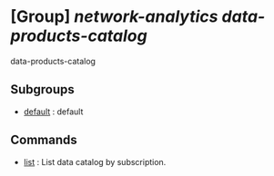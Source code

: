 # [Group] _network-analytics data-products-catalog_

data-products-catalog

## Subgroups

- [default](/Commands/network-analytics/data-products-catalog/default/readme.md)
: default

## Commands

- [list](/Commands/network-analytics/data-products-catalog/_list.md)
: List data catalog by subscription.

